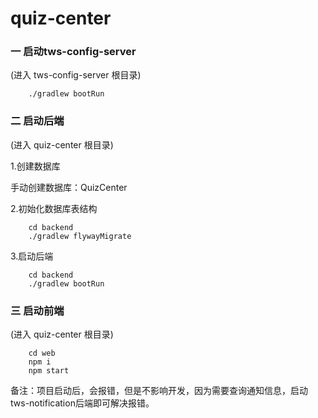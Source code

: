 # quiz-center

### 一 启动tws-config-server
(进入 tws-config-server 根目录)

```
    ./gradlew bootRun
```

### 二 启动后端
(进入 quiz-center 根目录)

1.创建数据库

手动创建数据库：QuizCenter

2.初始化数据库表结构

```
    cd backend
    ./gradlew flywayMigrate
```

3.启动后端

```
    cd backend
    ./gradlew bootRun
```
### 三 启动前端
(进入 quiz-center 根目录)

```
    cd web
    npm i
    npm start
```

备注：项目启动后，会报错，但是不影响开发，因为需要查询通知信息，启动tws-notification后端即可解决报错。